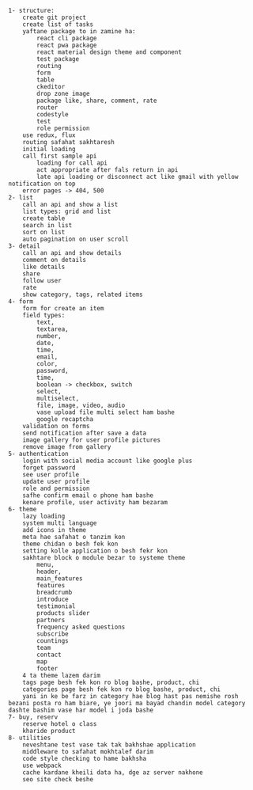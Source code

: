 	1- structure:
		create git project
		create list of tasks
		yaftane package to in zamine ha:
			react cli package
			react pwa package
			react material design theme and component
			test package
			routing
			form
			table
			ckeditor
			drop zone image
			package like, share, comment, rate
			router
			codestyle
			test
			role permission
		use redux, flux
		routing safahat sakhtaresh
		initial loading
		call first sample api
			loading for call api
			act appropriate after fals return in api
			late api loading or disconnect act like gmail with yellow notification on top
		error pages -> 404, 500
	2- list
		call an api and show a list
		list types: grid and list
		create table
		search in list
		sort on list
		auto pagination on user scroll
	3- detail
		call an api and show details
		comment on details
		like details
		share
		follow user
		rate
		show category, tags, related items
	4- form
		form for create an item
		field types:
			text,
			textarea,
			number,
			date,
			time,
			email,
			color,
			password,
			time,
			boolean -> checkbox, switch
			select, 
			multiselect,
			file, image, video, audio
			vase upload file multi select ham bashe
			google recaptcha
		validation on forms
		send notification after save a data
		image gallery for user profile pictures
		remove image from gallery
	5- authentication
		login with social media account like google plus
		forget password
		see user profile
		update user profile
		role and permission
		safhe confirm email o phone ham bashe
		kenare profile, user activity ham bezaram
	6- theme
		lazy loading
		system multi language
		add icons in theme
		meta hae safahat o tanzim kon
		theme chidan o besh fek kon
		setting kolle application o besh fekr kon
		sakhtare block o module bezar to systeme theme
			menu,
			header,
			main_features
			features
			breadcrumb
			introduce
			testimonial
			products slider
			partners
			frequency asked questions
			subscribe
			countings
			team
			contact
			map
			footer
		4 ta theme lazem darim
		tags page besh fek kon ro blog bashe, product, chi
		categories page besh fek kon ro blog bashe, product, chi
		yani in ke be farz in category hae blog hast pas nemishe rosh bezani posta ro ham biare, ye joori ma bayad chandin model category dashte bashim vase har model i joda bashe
	7- buy, reserv
		reserve hotel o class
		kharide product
	8- utilities
		neveshtane test vase tak tak bakhshae application
		middleware to safahat mokhtalef darim
		code style checking to hame bakhsha
		use webpack
		cache kardane kheili data ha, dge az server nakhone
		seo site check beshe